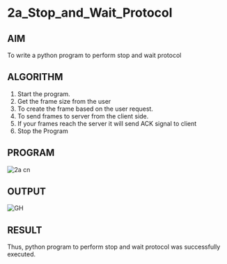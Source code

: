 # 2a_Stop_and_Wait_Protocol
## AIM 
To write a python program to perform stop and wait protocol
## ALGORITHM
1. Start the program.
2. Get the frame size from the user
3. To create the frame based on the user request.
4. To send frames to server from the client side.
5. If your frames reach the server it will send ACK signal to client
6. Stop the Program
## PROGRAM
![2a cn](https://github.com/user-attachments/assets/773806bd-351c-49cc-b39a-af375d948c13)

## OUTPUT
![GH](https://github.com/user-attachments/assets/0891a942-1a4f-4732-a56d-057ba6a10318)

## RESULT
Thus, python program to perform stop and wait protocol was successfully executed.
